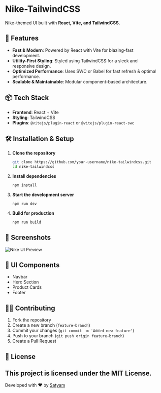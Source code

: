 # Nike-TailwindCSS

Nike-themed UI built with **React, Vite, and TailwindCSS**.

## 🚀 Features
- **Fast & Modern**: Powered by React with Vite for blazing-fast development.
- **Utility-First Styling**: Styled using TailwindCSS for a sleek and responsive design.
- **Optimized Performance**: Uses SWC or Babel for fast refresh & optimal performance.
- **Scalable & Maintainable**: Modular component-based architecture.

## 📦 Tech Stack
- **Frontend**: React + Vite
- **Styling**: TailwindCSS
- **Plugins**: `@vitejs/plugin-react` or `@vitejs/plugin-react-swc`

## 🛠 Installation & Setup

1. **Clone the repository**
   ```sh
   git clone https://github.com/your-username/nike-tailwindcss.git
   cd nike-tailwindcss
   ```
2. **Install dependencies**
   ```sh
   npm install
   ```
3. **Start the development server**
   ```sh
   npm run dev
   ```
4. **Build for production**
   ```sh
   npm run build
   ```

## 📸 Screenshots
![Nike UI Preview](https://via.placeholder.com/1200x600.png?text=Nike+TailwindCSS+Preview)

## 🎨 UI Components
- Navbar
- Hero Section
- Product Cards
- Footer

## 👨‍💻 Contributing
1. Fork the repository
2. Create a new branch (`feature-branch`)
3. Commit your changes (`git commit -m 'Added new feature'`)
4. Push to your branch (`git push origin feature-branch`)
5. Create a Pull Request

## 📜 License
This project is licensed under the **MIT License**.
---

Developed with ❤️ by [Satyam](https://github.com/SatyamPandey-07)


 
 
